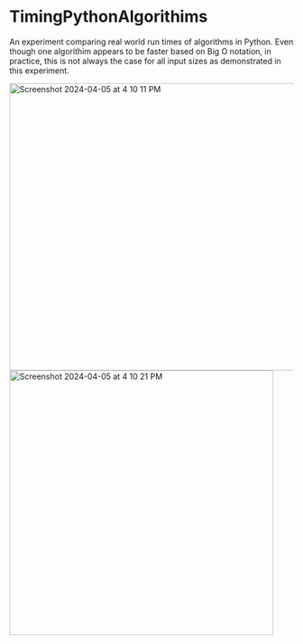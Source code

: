 # TimingPythonAlgorithims
An experiment comparing real world run times of algorithms in Python. Even though one algorithim appears to be faster based on Big O notation, in practice, this is not always the case for all input sizes as demonstrated in this experiment.

<img width="508" alt="Screenshot 2024-04-05 at 4 10 11 PM" src="https://github.com/jacobsock/TimingPythonAlgorithims/assets/42015295/60217475-c10b-47f1-b4c0-1fb3eade5239">
<img width="468" alt="Screenshot 2024-04-05 at 4 10 21 PM" src="https://github.com/jacobsock/TimingPythonAlgorithims/assets/42015295/5920bf63-ae74-49a3-8601-bc56f1fb7eff">
